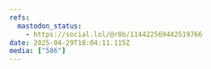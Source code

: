 ```yaml
---
refs:
  mastodon_status:
    - https://social.lol/@r0b/114422569442519766
date: 2025-04-29T18:04:11.115Z
media: ["586"]
---
```



